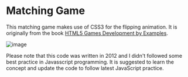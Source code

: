 # Matching Game

This matching game makes use of CSS3 for the flipping animation.
It is originally from the book [HTML5 Games Development by Examples][1].

![image](http://makzan.github.com/HTML5-Games-Examples/images/css-matching-screen.png)

Please note that this code was written in 2012 and I didn't followed some best practice in Javasscript programming. It is suggested to learn the concept and update the code to follow latest JavaScript practice.

[1]: http://www.packtpub.com/html5-games-development-using-css-javascript-beginners-guide/book
